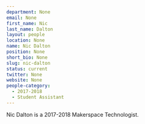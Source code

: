 ```yaml
---
department: None
email: None
first_name: Nic
last_name: Dalton
layout: people
location: None
name: Nic Dalton
position: None
short_bio: None
slug: nic-dalton
status: current
twitter: None
website: None
people-category:
  - 2017-2018
  - Student Assistant
---
```

Nic Dalton is a 2017-2018 Makerspace Technologist.
